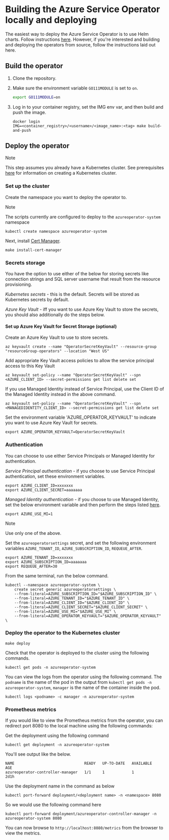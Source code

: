 # Building the Azure Service Operator locally and deploying

The easiest way to deploy the Azure Service Operator is to use Helm charts. Follow instructions [here](helmdeploy.md).
However, if you're interested and building and deploying the operators from source, follow the instructions laid out here.

## Build the operator

1. Clone the repository.

2. Make sure the environment variable `GO111MODULE` is set to `on`.

    ```bash
    export GO111MODULE=on
    ```

3. Log in to your container registry, set the IMG env var, and then build and push the image.

    ```shell
    docker login
    IMG=<container_registry>/<username>/<image_name>:<tag> make build-and-push
    ```

## Deploy the operator

> [!NOTE]
> This step assumes you already have a Kubernetes cluster. See prerequisites [here](prereqs.md) for information on creating a Kubernetes cluster.

### Set up the cluster

Create the namespace you want to deploy the operator to.

> [!NOTE]
> The scripts currently are configured to deploy to the ```azureoperator-system``` namespace

```shell
kubectl create namespace azureoperator-system
```

Next, install [Cert Manager](https://docs.cert-manager.io/en/latest/getting-started/install/kubernetes.html).

```shell
make install-cert-manager
```

### Secrets storage
   
You have the option to use either of the below for storing secrets like connection strings and SQL server username that result from the resource provisioning.

*Kubernetes secrets* -
    this is the default. Secrets will be stored as Kubernetes secrets by default.

*Azure Key Vault* -
    iff you want to use Azure Key Vault to store the secrets, you should also additionally do the steps below.

#### Set up Azure Key Vault for Secret Storage (optional)
Create an Azure Key Vault to use to store secrets.

```shell
az keyvault create --name "OperatorSecretKeyVault" --resource-group "resourceGroup-operators" --location "West US"
```

Add appropriate Key Vault access policies to allow the service principal access to this Key Vault

```shell
az keyvault set-policy --name "OperatorSecretKeyVault" --spn <AZURE_CLIENT_ID> --secret-permissions get list delete set
```

If you use Managed Identity instead of Service Principal, use the Client ID of the Managed Identity instead in the above command.

```shell
az keyvault set-policy --name "OperatorSecretKeyVault" --spn <MANAGEDIDENTITY_CLIENT_ID> --secret-permissions get list delete set
```

Set the environment variable 'AZURE_OPERATOR_KEYVAULT' to indicate you want to use Azure Key Vault for secrets.

```shell
export AZURE_OPERATOR_KEYVAULT=OperatorSecretKeyVault
```

### Authentication

You can choose to use either Service Principals or Managed Identity for authentication.

*Service Principal authentication* - if you choose to use Service Principal authentication, set these environment variables.

```shell
export AZURE_CLIENT_ID=xxxxxxx
export AZURE_CLIENT_SECRET=aaaaaaa
```

*Managed Identity authentication* - if you choose to use Managed Identity, set the below environment variable and then perform the steps listed [here](managedidentity.md).

```shell
export AZURE_USE_MI=1
```

> [!NOTE]
> Use only one of the above.


Set the ```azureoperatorsettings``` secret, and set the following environment variables `AZURE_TENANT_ID`, `AZURE_SUBSCRIPTION_ID`, `REQUEUE_AFTER`.

```shell
export AZURE_TENANT_ID=xxxxxxx
export AZURE_SUBSCRIPTION_ID=aaaaaaa
export REQUEUE_AFTER=30
```

From the same terminal, run the below command.

```shell
kubectl --namespace azureoperator-system \
    create secret generic azureoperatorsettings \
    --from-literal=AZURE_SUBSCRIPTION_ID="$AZURE_SUBSCRIPTION_ID" \
    --from-literal=AZURE_TENANT_ID="$AZURE_TENANT_ID" \
    --from-literal=AZURE_CLIENT_ID="$AZURE_CLIENT_ID" \
    --from-literal=AZURE_CLIENT_SECRET="$AZURE_CLIENT_SECRET" \
    --from-literal=AZURE_USE_MI="$AZURE_USE_MI" \
    --from-literal=AZURE_OPERATOR_KEYVAULT="$AZURE_OPERATOR_KEYVAULT" \
```

### Deploy the operator to the Kubernetes cluster

```shell
make deploy
```

Check that the operator is deployed to the cluster using the following commands.

```shell
kubectl get pods -n azureoperator-system
```

You can view the logs from the operator using the following command. The `podname` is the name of the pod in the output from `kubectl get pods -n azureoperator-system`, `manager` is the name of the container inside the pod.

```shell
kubectl logs <podname> -c manager -n azureoperator-system
```
### Prometheus metrics
If you would like to view the Prometheus metrics from the operator, you can redirect port 8080 to the local machine using the following commands:

   Get the deployment using the following command

   ```shell
   kubectl get deployment -n azureoperator-system
   ```

   You'll see output like the below.

   ```shell
   NAME                               READY   UP-TO-DATE   AVAILABLE   AGE
   azureoperator-controller-manager   1/1     1            1           2d1h
   ```

   Use the deployment name in the command as below

```shell
kubectl port-forward deployment/<deployment name> -n <namespace> 8080
```

So we would use the following command here

```shell
kubectl port-forward deployment/azureoperator-controller-manager -n azureoperator-system 8080
```

You can now browse to `http://localhost:8080/metrics` from the browser to view the metrics.
